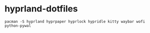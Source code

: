 # hyprland-dotfiles

```
pacman -S hyprland hyprpaper hyprlock hypridle kitty waybar wofi python-pywal
```
